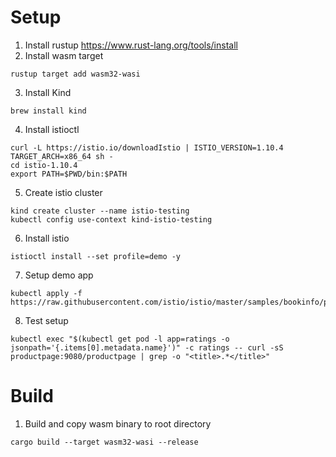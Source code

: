# Setup
1. Install rustup https://www.rust-lang.org/tools/install
2. Install wasm target 
```
rustup target add wasm32-wasi
```
3. Install Kind
```
brew install kind
```
4. Install istioctl
```
curl -L https://istio.io/downloadIstio | ISTIO_VERSION=1.10.4 TARGET_ARCH=x86_64 sh -
cd istio-1.10.4
export PATH=$PWD/bin:$PATH
```
5. Create istio cluster
```
kind create cluster --name istio-testing
kubectl config use-context kind-istio-testing
```
6. Install istio
```
istioctl install --set profile=demo -y
```
7. Setup demo app
```
kubectl apply -f https://raw.githubusercontent.com/istio/istio/master/samples/bookinfo/platform/kube/bookinfo.yaml
```
8. Test setup
```
kubectl exec "$(kubectl get pod -l app=ratings -o jsonpath='{.items[0].metadata.name}')" -c ratings -- curl -sS productpage:9080/productpage | grep -o "<title>.*</title>"
```

# Build

1. Build and copy wasm binary to root directory
```
cargo build --target wasm32-wasi --release
```


